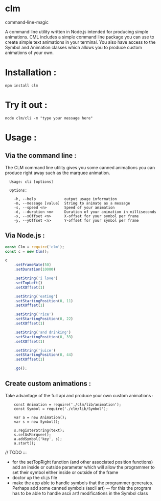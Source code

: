 # clm
command-line-magic

A command line utility written in Node.js intended for producing simple animations. CML includes a simple command line package you can use to create simple text animations in your terminal. You also have access to the Symbol and Animation classes which allows you to produce custom animations of your own. 	

# Installation :

```
npm install clm
```

# Try it out :

```
node clm/cli -m "type your message here"
```

# Usage :

## Via the command line : 

The CLM command line utility gives you some canned animations you can produce right away such as the marquee animation. 

```
  Usage: cli [options]

  Options:

    -h, --help             output usage information
    -m, --message [value]  String to animate as a message
    -s, --speed <n>        Speed of your animation
    -d, --duration <n>     Duration of your animation in milliseconds
    -x, --xOffset <n>      X-offset for your symbol per frame
    -y, --yOffset <n>      Y-offset for your symbol per frame
```

## Via Node.js : 

```javascript
const Clm = require('clm');
const c = new Clm();

c
    .setFrameRate(50)
    .setDuration(10000)

    .setString('i love')
    .setTopLeft()
    .setXOffset(1)

    .setString('eating')
    .setStartingPosition(0, 11)
    .setXOffset(1)

    .setString('rice')
    .setStartingPosition(0, 22)
    .setXOffset(1)

    .setString('and drinking')
    .setStartingPosition(0, 33)
    .setXOffset(1)

    .setString('juice')
    .setStartingPosition(0, 44)
    .setXOffset(1)

    .go();
```


## Create custom animations : 

Take advantage of the full api and produce your own custom animations :

```
	const Animation = require('./clm/lib/animation');
	const Symbol = require('./clm/lib/Symbol');

    var a = new Animation();
    var s = new Symbol();

    s.registerString(text);
    s.setAsMarquee();
    a.addSymbol('key', s);
    a.start();
```



// TODO :::
- for the setTopRight function (and other associated position functions) add an inside or outside parameter which will
    allow the programmer to set their symbol either inside or outside of the frame
- doctor up the cli.js file
- make the app able to handle symbols that the programmer generates. Perhaps add some canned symbols (ascii art)
-- for this the program has to be able to handle ascii art! modifications in the Symbol class